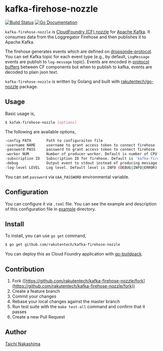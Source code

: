 # kafka-firehose-nozzle 

[![Build Status](http://img.shields.io/travis/rakutentech/kafka-firehose-nozzle.svg?style=flat-square)](https://travis-ci.org/rakutentech/kafka-firehose-nozzle) [![Go Documentation](http://img.shields.io/badge/go-documentation-blue.svg?style=flat-square)](http://godoc.org/github.com/rakutentech/kafka-firehose-nozzle) 

`kafka-firehose-nozzle` is [CloudFoundry (CF) nozzle](https://docs.cloudfoundry.org/loggregator/architecture.html#nozzles) for [Apache Kafka](http://kafka.apache.org/). It consumes data from the Loggregator Firehose and then publishes it to Apache Kafka. 

The firehose generates events which are defined on [dropsonde-protocol](https://github.com/cloudfoundry/dropsonde-protocol). You can set Kafka topic for each event type (e.g., by default, `LogMessage` events are publish to `log-message` topic). Events are encoded in [protocol buffers](https://developers.google.com/protocol-buffers/) between CF components but when to publish to kafka, events are decoded to plain json text.

`kafka-firehose-nozzle` is written by Golang and built with [rakutentech/go-nozzle](https://github.com/rakutentech/go-nozzle) package. 

## Usage

Basic usage is,

```bash
$ kafak-firehose-nozzle [options]
```

The following are available options,

```bash
-config PATH       Path to configuraiton file
-username NAME     username to grant access token to connect firehose
-password PASS     password to grant access token to connect firehose
-worker NUM        Number of producer worker. Default is number of CPU core
-subscription ID   Subscription ID for firehose. Default is 'kafka-firehose-nozzle'
-debug             Output event to stdout instead of producing message to kafka
-log-level LEVEL   Log level. Default level is INFO (DEBUG|INFO|ERROR)
```

You can set `password` via `UAA_PASSWORD` environmental variable.

## Configuration

You can configure it via `.toml` file. You can see the example and description of this configuration file in [example](/example) directory. 

## Install

To install, you can use `go get` command,

```bash
$ go get github.com/rakutentech/kafka-firehose-nozzle
```

You can deploy this as Cloud Foundry application with [go-buildpack](https://github.com/cloudfoundry/go-buildpack). 

## Contribution

1. Fork ([https://github.com/rakutentech/kafka-firehose-nozzle/fork](https://github.com/rakutentech/kafka-firehose-nozzle/fork))
1. Create a feature branch
1. Commit your changes
1. Rebase your local changes against the master branch
1. Run test suite with the `make test-all` command and confirm that it passes
1. Create a new Pull Request

## Author

[Taichi Nakashima](https://github.com/tcnksm)
